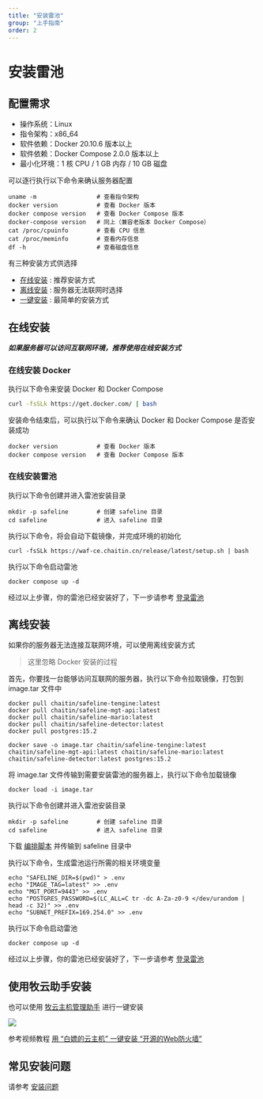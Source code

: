 ```yaml
---
title: "安装雷池"
group: "上手指南"
order: 2
---
```


# 安装雷池

## 配置需求

- 操作系统：Linux
- 指令架构：x86_64
- 软件依赖：Docker 20.10.6 版本以上
- 软件依赖：Docker Compose 2.0.0 版本以上
- 最小化环境：1 核 CPU / 1 GB 内存 / 10 GB 磁盘

可以逐行执行以下命令来确认服务器配置

```shell
uname -m                 # 查看指令架构
docker version           # 查看 Docker 版本
docker compose version   # 查看 Docker Compose 版本
docker-compose version   # 同上（兼容老版本 Docker Compose）
cat /proc/cpuinfo        # 查看 CPU 信息
cat /proc/meminfo        # 查看内存信息
df -h                    # 查看磁盘信息
```

有三种安装方式供选择

- [在线安装](#在线安装) : 推荐安装方式
- [离线安装](#离线安装) : 服务器无法联网时选择
- [一键安装](#使用牧云助手安装) : 最简单的安装方式

## 在线安装

***如果服务器可以访问互联网环境，推荐使用在线安装方式***

### 在线安装 Docker

执行以下命令来安装 Docker 和 Docker Compose

```bash
curl -fsSLk https://get.docker.com/ | bash
```

安装命令结束后，可以执行以下命令来确认 Docker 和 Docker Compose 是否安装成功

```
docker version           # 查看 Docker 版本
docker compose version   # 查看 Docker Compose 版本
```

### 在线安装雷池

执行以下命令创建并进入雷池安装目录

```
mkdir -p safeline        # 创建 safeline 目录
cd safeline              # 进入 safeline 目录
```

执行以下命令，将会自动下载镜像，并完成环境的初始化

```
curl -fsSLk https://waf-ce.chaitin.cn/release/latest/setup.sh | bash
```

执行以下命令启动雷池

```
docker compose up -d
```

经过以上步骤，你的雷池已经安装好了，下一步请参考 [登录雷池](/posts/guide_login)

## 离线安装 

如果你的服务器无法连接互联网环境，可以使用离线安装方式

> 这里忽略 Docker 安装的过程

首先，你要找一台能够访问互联网的服务器，执行以下命令拉取镜像，打包到 image.tar 文件中
```
docker pull chaitin/safeline-tengine:latest
docker pull chaitin/safeline-mgt-api:latest
docker pull chaitin/safeline-mario:latest
docker pull chaitin/safeline-detector:latest
docker pull postgres:15.2

docker save -o image.tar chaitin/safeline-tengine:latest chaitin/safeline-mgt-api:latest chaitin/safeline-mario:latest chaitin/safeline-detector:latest postgres:15.2
```

将 image.tar 文件传输到需要安装雷池的服务器上，执行以下命令加载镜像

```
docker load -i image.tar
```

执行以下命令创建并进入雷池安装目录

```
mkdir -p safeline        # 创建 safeline 目录
cd safeline              # 进入 safeline 目录
```

下载 [编排脚本](https://waf-ce.chaitin.cn/release/latest/compose.yaml) 并传输到 safeline 目录中


执行以下命令，生成雷池运行所需的相关环境变量

```
echo "SAFELINE_DIR=$(pwd)" > .env
echo "IMAGE_TAG=latest" >> .env
echo "MGT_PORT=9443" >> .env
echo "POSTGRES_PASSWORD=$(LC_ALL=C tr -dc A-Za-z0-9 </dev/urandom | head -c 32)" >> .env
echo "SUBNET_PREFIX=169.254.0" >> .env
```

执行以下命令启动雷池

```
docker compose up -d
```

经过以上步骤，你的雷池已经安装好了，下一步请参考 [登录雷池](/posts/guide_login)

## 使用牧云助手安装

也可以使用 [牧云主机管理助手](https://collie.chaitin.cn/) 进行一键安装

![](/images/docs/guide_install/collie_apps.png)

参考视频教程 [用 “白嫖的云主机” 一键安装 “开源的Web防火墙”](https://www.bilibili.com/video/BV1sh4y1t7Pk/)

## 常见安装问题

请参考 [安装问题](/posts/faq_install)
